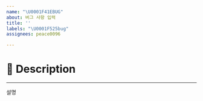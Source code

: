 ```yaml
---
name: "\U0001F41EBUG"
about: 버그 사항 입력
title: ''
labels: "\U0001F525bug"
assignees: peace0096

---
```


# 📖 Description
---
설명
